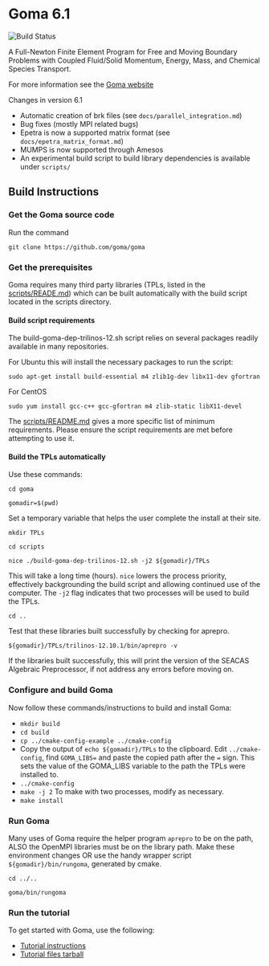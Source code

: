 # Goma 6.1
![](http://129.24.4.70:8080/buildStatus/icon?job=GomaMaster "Build Status")

A Full-Newton Finite Element Program for Free and Moving Boundary Problems with Coupled Fluid/Solid Momentum, Energy, Mass, and Chemical Species Transport.

For more information see the [Goma website](http://goma.github.io)

Changes in version 6.1

* Automatic creation of brk files (see `docs/parallel_integration.md`)
* Bug fixes (mostly MPI related bugs)
* Epetra is now a supported matrix format (see `docs/epetra_matrix_format.md`)
* MUMPS is now supported through Amesos
* An experimental build script to build library dependencies is available under `scripts/`



## Build Instructions

### Get the Goma source code

Run the command

`git clone https://github.com/goma/goma`

### Get the prerequisites

Goma requires many third party libraries (TPLs, listed in the [scripts/READE.md](https://github.com/goma/goma/blob/master/scripts/README.md)) which can be built automatically with the build script located in the scripts directory.

#### Build script requirements

The build-goma-dep-trilinos-12.sh script relies on several packages readily available in many repositories.

For Ubuntu this will install the necessary packages to run the script:

`sudo apt-get install build-essential m4 zlib1g-dev libx11-dev gfortran`

For CentOS

`sudo yum install gcc-c++ gcc-gfortran m4 zlib-static libX11-devel`

The [scripts/README.md](https://github.com/goma/goma/blob/master/scripts/README.md) gives a more specific list of minimum requirements. Please ensure the script requirements are met before attempting to use it.

#### Build the TPLs automatically

Use these commands:

`cd goma`

`gomadir=$(pwd)`

Set a temporary variable that helps the user complete the install at their site.

`mkdir TPLs`

`cd scripts`

`nice ./build-goma-dep-trilinos-12.sh -j2 ${gomadir}/TPLs`

This will take a long time (hours). `nice` lowers the process priority, effectively backgrounding the build script and allowing continued use of the computer. The `-j2` flag indicates that two processes will be used to build the TPLs.

`cd ..`

Test that these libraries built successfully by checking for aprepro.

`${gomadir}/TPLs/trilinos-12.10.1/bin/aprepro -v`

If the libraries built successfully, this will print the version of the SEACAS Algebraic Preprocessor, if not address any errors before moving on.

### Configure and build Goma

Now follow these commands/instructions to build and install Goma:

* `mkdir build`
* `cd build`
* `cp ../cmake-config-example ../cmake-config`
* Copy the output of `echo ${gomadir}/TPLs` to the clipboard. Edit `../cmake-config`, find `GOMA_LIBS=` and paste the copied path after the `=` sign. This sets the value of the GOMA_LIBS variable to the path the TPLs were installed to.
* `../cmake-config`
* `make -j 2` To make with two processes, modify as necessary.
* `make install` 


### Run Goma

Many uses of Goma require the helper program `aprepro` to be on the path, ALSO the OpenMPI libraries must be on the library path. Make these environment changes OR use the handy wrapper script `${gomadir}/bin/rungoma`, generated by cmake. 

`cd ../..`

`goma/bin/rungoma`


### Run the tutorial

To get started with Goma, use the following:

* [Tutorial instructions](http://goma.github.io/files/goma-beginners-tutorial.pdf)
* [Tutorial files tarball](http://goma.github.io/files/goma_beginners_tutorial.tar.gz)
